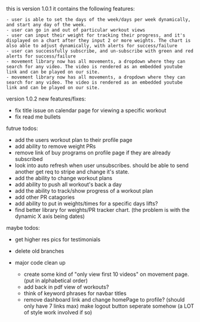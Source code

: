 this is version 1.0.1 it contains the following features:

    - user is able to set the days of the week/days per week dynamically, and start any day of the week.
    - user can go in and out of particular workout views
    - user can input their weight for tracking their progress, and it's displayed on a chart after they input 2 or more weights. The chart is also able to adjust dynamically, with alerts for success/failure
    - user can successfully subscribe, and un-subscribe with green and red alerts for success/failure
    - movement library now has all movements, a dropdown where they can search for any video. The video is rendered as an embedded youtube link and can be played on our site.
    - movement library now has all movements, a dropdown where they can search for any video. The video is rendered as an embedded youtube link and can be played on our site.

version 1.0.2 new features/fixes:

- fix title issue on calendar page for viewing a specific workout
- fix read me bullets

futrue todos:

- add the users workout plan to their profile page
- add ability to remove weight PRs
- remove link of buy programs on profile page if they are already subscribed
- look into auto refresh when user unsubscribes. should be able to send another get req to stripe and change it's state.
- add the ability to change workout plans
- add ability to push all workout's back a day
- add the ability to track/show progress of a workout plan
- add other PR catagories
- add ability to put in weights/times for a specific days lifts?
- find better library for weights/PR tracker chart. (the problem is with the dynamic X axis being dates)

maybe todos:

- get higher res pics for testimonials
- delete old branches

- major code clean up
  - create some kind of "only view first 10 videos" on movement page. (put in alphabetical order)
  - add back in pdf view of workouts?
  - think of keyword phrases for navbar titles
  - remove dashboard link and change homePage to profile? (should only have 7 links max)
    make logout button seperate somehow (a LOT of style work involved if so)
